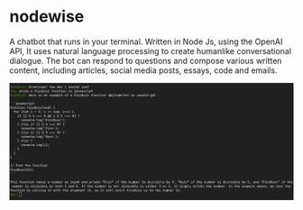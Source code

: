 # nodewise
A chatbot that runs in your terminal. Written in Node Js, using the OpenAI API, It uses natural language processing to create humanlike conversational dialogue. The bot can respond to questions and compose various written content, including articles, social media posts, essays, code and emails.

![Chatbot Screenshot](/images/node_wise.png)
